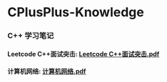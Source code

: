 # CPlusPlus-Knowledge
### C++ 学习笔记
#### Leetcode C++面试突击: [Leetcode C++面试突击.pdf](https://github.com/Steven-navi/CPlusPlus-Knowledge/blob/main/source/Leetcode%20C%2B%2B%E9%9D%A2%E8%AF%95%E7%AA%81%E5%87%BB/LeetCode%20C%2B%2B%E9%9D%A2%E8%AF%95%E7%AA%81%E5%87%BB.pdf)
#### 计算机网络: [计算机网络.pdf](https://github.com/Steven-navi/CPlusPlus-Knowledge/blob/main/source/%E8%AE%A1%E7%AE%97%E6%9C%BA%E7%BD%91%E7%BB%9C/%E8%AE%A1%E7%AE%97%E6%9C%BA%E7%BD%91%E7%BB%9C.pdf)
